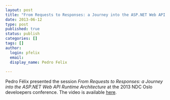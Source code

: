 ```yaml
---
layout: post
title: "From Requests to Responses: a Journey into the ASP.NET Web API Runtime Architecture"
date: 2013-06-12
type: post
published: true
status: publish
categories: []
tags: []
author:
  login: pfelix
  email: 
  display_name: Pedro Felix
  
---
```


Pedro Félix presented the session _From Requests to Responses: a Journey into the ASP.NET Web API Runtime Architecture_ at the 2013 NDC Oslo develoepers conference.
The video is available [here](https://vimeo.com/68215605).
